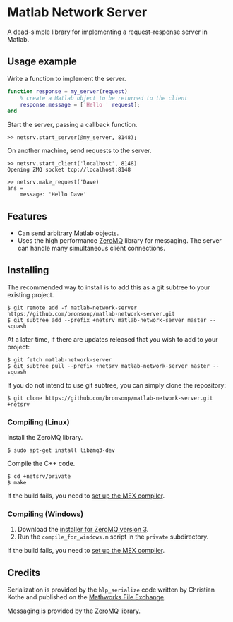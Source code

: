 # Matlab Network Server

A dead-simple library for implementing a request-response server in Matlab.

## Usage example

Write a function to implement the server.

```matlab
function response = my_server(request)
    % create a Matlab object to be returned to the client
    response.message = ['Hello ' request];
end
```

Start the server, passing a callback function.

```
>> netsrv.start_server(@my_server, 8148);
```

On another machine, send requests to the server.

```
>> netsrv.start_client('localhost', 8148)
Opening ZMQ socket tcp://localhost:8148
```

```
>> netsrv.make_request('Dave)
ans =
    message: 'Hello Dave'
```

## Features

* Can send arbitrary Matlab objects.
* Uses the high performance [ZeroMQ](http://zeromq.org/) library for messaging. The server can handle many simultaneous client connections.

## Installing

The recommended way to install is to add this as a git subtree to your existing project.

    $ git remote add -f matlab-network-server https://github.com/bronsonp/matlab-network-server.git
    $ git subtree add --prefix +netsrv matlab-network-server master --squash

At a later time, if there are updates released that you wish to add to your project:

    $ git fetch matlab-network-server
    $ git subtree pull --prefix +netsrv matlab-network-server master --squash

If you do not intend to use git subtree, you can simply clone the repository:

    $ git clone https://github.com/bronsonp/matlab-network-server.git +netsrv

### Compiling (Linux)

Install the ZeroMQ library.

    $ sudo apt-get install libzmq3-dev

Compile the C++ code.

    $ cd +netsrv/private
    $ make

If the build fails, you need to [set up the MEX compiler](http://www.mathworks.com.au/help/matlab/matlab_external/building-mex-files.html).

### Compiling (Windows)

1. Download the [installer for ZeroMQ version 3](http://zeromq.org/distro:microsoft-windows).
2. Run the `compile_for_windows.m` script in the `private` subdirectory.

If the build fails, you need to [set up the MEX compiler](http://www.mathworks.com.au/help/matlab/matlab_external/building-mex-files.html).

## Credits

Serialization is provided by the `hlp_serialize` code written by Christian Kothe and published on the [Mathworks File Exchange](http://www.mathworks.com.au/matlabcentral/fileexchange/34564-fast-serializedeserialize/content/hlp_serialize.m).

Messaging is provided by the [ZeroMQ](http://zeromq.org) library.
